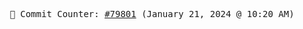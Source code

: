 <p align="center">
    <samp>
        📮 Commit Counter: <a href="https://github.com/Javascript-void0/Javascript-void0/commits/main">#79801</a> (January 21, 2024 @ 10:20 AM)
    </samp>
</p>